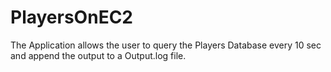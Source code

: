 # PlayersOnEC2

The Application allows the user to query the Players Database every 10 sec and append the output to a Output.log file.
